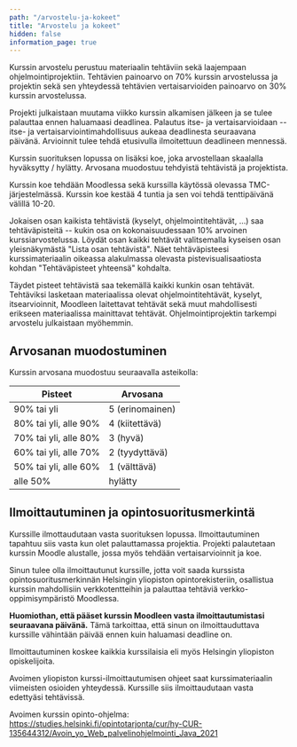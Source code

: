 ```yaml
---
path: "/arvostelu-ja-kokeet"
title: "Arvostelu ja kokeet"
hidden: false
information_page: true
---
```


Kurssin arvostelu perustuu materiaalin tehtäviin sekä laajempaan ohjelmointiprojektiin. Tehtävien painoarvo on 70% kurssin arvostelussa ja projektin sekä sen yhteydessä tehtävien vertaisarvioiden painoarvo on 30% kurssin arvostelussa.

Projekti julkaistaan muutama viikko kurssin alkamisen jälkeen ja se tulee palauttaa ennen haluamaasi deadlinea. Palautus itse- ja vertaisarvioidaan -- itse- ja vertaisarviointimahdollisuus aukeaa deadlinesta seuraavana päivänä. Arvioinnit tulee tehdä etusivulla ilmoitettuun deadlineen mennessä.

Kurssin suorituksen lopussa on lisäksi koe, joka arvostellaan skaalalla hyväksytty / hylätty. Arvosana muodostuu tehdyistä tehtävistä ja projektista.

Kurssin koe tehdään Moodlessa sekä kurssilla käytössä olevassa TMC-järjestelmässä. Kurssin koe kestää 4 tuntia ja sen voi tehdä tenttipäivänä välillä 10-20.

Jokaisen osan kaikista tehtävistä (kyselyt, ohjelmointitehtävät, ...) saa tehtäväpisteitä -- kukin osa on kokonaisuudessaan 10% arvoinen kurssiarvostelussa. Löydät osan kaikki tehtävät valitsemalla kyseisen osan yleisnäkymästä "Lista osan tehtävistä". Näet tehtäväpisteesi kurssimateriaalin oikeassa alakulmassa olevasta pistevisualisaatiosta kohdan "Tehtäväpisteet yhteensä" kohdalta.

Täydet pisteet tehtävistä saa tekemällä kaikki kunkin osan tehtävät. Tehtäviksi lasketaan materiaalissa olevat ohjelmointitehtävät, kyselyt, itsearvioinnit, Moodleen laitettavat tehtävät sekä muut mahdollisesti erikseen materiaalissa mainittavat tehtävät. Ohjelmointiprojektin tarkempi arvostelu julkaistaan myöhemmin.

## Arvosanan muodostuminen

Kurssin arvosana muodostuu seuraavalla asteikolla:

<table>
    <thead>
    <tr>
        <th>Pisteet</th>
        <th>Arvosana</th>
    </tr>
    </thead>
    <tbody>
    <tr>
        <td>90% tai yli</td>
        <td>5 (erinomainen)</td>
    </tr>
    <tr>
        <td>80% tai yli, alle 90%</td>
        <td>4 (kiitettävä)</td>
    </tr>
    <tr>
        <td>70% tai yli, alle 80%</td>
        <td>3 (hyvä)</td>
    </tr>
    <tr>
        <td>60% tai yli, alle 70%</td>
        <td>2 (tyydyttävä)</td>
    </tr>
    <tr>
        <td>50% tai yli, alle 60%</td>
        <td>1 (välttävä)</td>
    </tr>
    <tr>
        <td>alle 50%</td>
        <td>hylätty</td>
    </tr>
    </tbody>
</table>

## Ilmoittautuminen ja opintosuoritusmerkintä

Kurssille ilmottaudutaan vasta suorituksen lopussa. Ilmoittautuminen tapahtuu siis vasta kun olet palauttamassa projektia. Projekti palautetaan kurssin Moodle alustalle, jossa myös tehdään vertaisarvioinnit ja koe.

Sinun tulee olla ilmoittautunut kurssille, jotta voit saada kurssista opintosuoritusmerkinnän Helsingin yliopiston opintorekisteriin, osallistua kurssin mahdollisiin verkkotentteihin ja palauttaa tehtäviä verkko-oppimisympäristö Moodlessa.

**Huomiothan, että pääset kurssin Moodleen vasta ilmoittautumistasi seuraavana päivänä.** Tämä tarkoittaa, että sinun on ilmoittauduttava kurssille vähintään päivää ennen kuin haluamasi deadline on.

Ilmoittautuminen koskee kaikkia kurssilaisia eli myös Helsingin yliopiston opiskelijoita.

Avoimen yliopiston kurssi-ilmoittautumisen ohjeet saat kurssimateriaalin viimeisten osioiden yhteydessä. Kurssille siis ilmoittaudutaan vasta edettyäsi tehtävissä.

Avoimen kurssin opinto-ohjelma: https://studies.helsinki.fi/opintotarjonta/cur/hy-CUR-135644312/Avoin_yo_Web_palvelinohjelmointi_Java_2021
